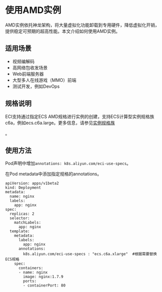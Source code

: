 # 使用AMD实例

AMD实例依托神龙架构，将大量虚拟化功能卸载到专用硬件，降低虚拟化开销，提供稳定可预期的超高性能。本文介绍如何使用AMD实例。

## 适用场景

-   视频编解码
-   高网络包收发场景
-   Web前端服务器
-   大型多人在线游戏（MMO）前端
-   测试开发，例如DevOps

## 规格说明

ECI支持通过指定ECS AMD规格进行实例的创建，支持ECS计算型实例规格族c6a，例如ecs.c6a.large。更多信息，请参见[实例规格族](/intl.zh-CN/实例/实例规格族.md)

。

## 使用方法

Pod声明中增加`annotations: k8s.aliyun.com/eci-use-specs`。

在Pod metadata中添加指定规格的annotations。

```
apiVersion: apps/v1beta2
kind: Deployment
metadata:
  name: nginx
  labels:
    app: nginx
spec:
  replicas: 2
  selector:
    matchLabels:
      app: nginx
  template:
    metadata:
      labels:
        app: nginx
      annotations:
        k8s.aliyun.com/eci-use-specs : "ecs.c6a.xlarge"  #根据需要替换ECS规格
    spec:
      containers:
      - name: nginx
        image: nginx:1.7.9
        ports:
        - containerPort: 80
```

